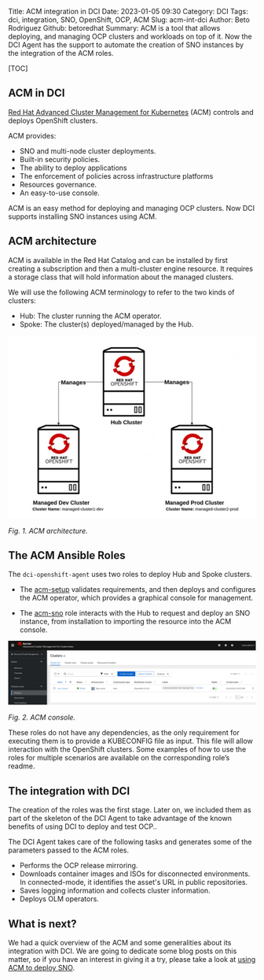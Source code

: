 Title: ACM integration in DCI
Date: 2023-01-05 09:30
Category: DCI
Tags: dci, integration, SNO, OpenShift, OCP, ACM
Slug: acm-int-dci
Author: Beto Rodriguez
Github: betoredhat
Summary: ACM is a tool that allows deploying, and managing OCP clusters and workloads on top of it. Now the DCI Agent has the support to automate the creation of SNO instances by the integration of the ACM roles.

[TOC]

## ACM in DCI

[Red Hat Advanced Cluster Management for Kubernetes](https://www.redhat.com/en/technologies/management/advanced-cluster-management) (ACM) controls and deploys OpenShift clusters.

ACM provides:

* SNO and multi-node cluster deployments.
* Built-in security policies.
* The ability to deploy applications
* The enforcement of policies across infrastructure platforms
* Resources governance.
* An easy-to-use console.

ACM is an easy method for deploying and managing OCP clusters. Now DCI supports installing SNO instances using ACM.

## ACM architecture

ACM is available in the Red Hat Catalog and can be installed by first creating a subscription and then a multi-cluster engine resource. It requires a storage class that will hold information about the managed clusters.

We will use the following ACM terminology to refer to the two kinds of clusters:

- Hub: The cluster running the ACM operator.
- Spoke: The cluster(s) deployed/managed by the Hub.

![acm_arch](images/acm-integration/acm-architecture.png)

*Fig. 1. ACM architecture.*

## The ACM Ansible Roles

The `dci-openshift-agent` uses two roles to deploy Hub and Spoke clusters.

- The [acm-setup](https://github.com/redhatci/ansible-collection-redhatci-ocp/tree/main/roles/acm_setup/README.md) validates requirements, and then deploys and configures the ACM operator, which provides a graphical console for management.

- The [acm-sno](https://github.com/redhatci/ansible-collection-redhatci-ocp/tree/main/roles/acm_sno/README.md) role interacts with the Hub to request and deploy an SNO instance, from installation to importing the resource into the ACM console.


![acm_arch](images/acm-integration/acm-console.png)

*Fig. 2. ACM console.*

These roles do not have any dependencies, as the only requirement for executing them is to provide a KUBECONFIG file as input. This file will allow interaction with the OpenShift clusters. Some examples of how to use the roles for multiple scenarios are available on the corresponding role’s readme.

## The integration with DCI

The creation of the roles was the first stage. Later on, we included them as part of the skeleton of the DCI Agent to take advantage of the known benefits of using DCI to deploy and test OCP..

The DCI Agent takes care of the following tasks and generates some of the parameters passed to the ACM roles.

* Performs the OCP release mirroring.
* Downloads container images and ISOs for disconnected environments. In connected-mode, it identifies the asset's URL in public repositories.
* Saves logging information and collects cluster information.
* Deploys OLM operators.

## What is next?

We had a quick overview of the  ACM and some generalities about its integration with DCI. We are going to dedicate some blog posts on this matter, so if you have an interest in giving it a try, please take a look at [using ACM to deploy SNO](acm-deploy-sno).

